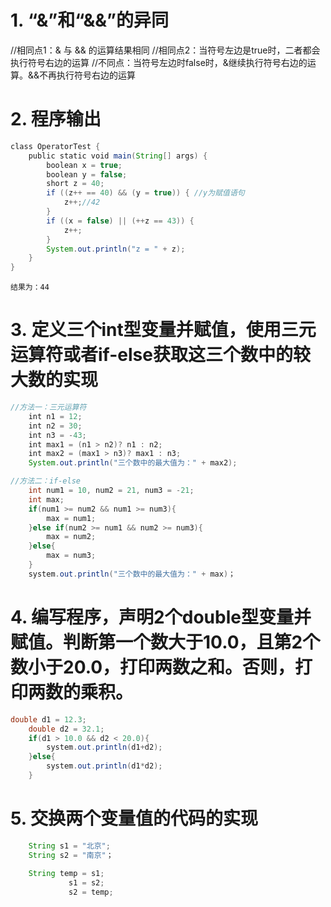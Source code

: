 # 1. “&”和“&&”的异同
//相同点1：& 与 && 的运算结果相同
//相同点2：当符号左边是true时，二者都会执行符号右边的运算
//不同点：当符号左边时false时，&继续执行符号右边的运算。&&不再执行符号右边的运算
# 2. 程序输出
```java
class OperatorTest {
	public static void main(String[] args) {
		boolean x = true;
		boolean y = false;
		short z = 40;
		if ((z++ == 40) && (y = true)) { //y为赋值语句
			z++;//42
		}
		if ((x = false) || (++z == 43)) {
			z++;
		}
		System.out.println("z = " + z);
	}
}
```


```
结果为：44
```
# 3. 定义三个int型变量并赋值，使用三元运算符或者if-else获取这三个数中的较大数的实现
```java
//方法一：三元运算符	
	int n1 = 12;
  	int n2 = 30;
  	int n3 = -43;
  	int max1 = (n1 > n2)? n1 : n2;
  	int max2 = (max1 > n3)? max1 : n3;
  	System.out.println("三个数中的最大值为：" + max2);

//方法二：if-else
	int num1 = 10, num2 = 21, num3 = -21;
	int max;
	if(num1 >= num2 && num1 >= num3){
		max = num1;
	}else if(num2 >= num1 && num2 >= num3){
		max = num2;
	}else{
		max = num3;
	}
	system.out.println("三个数中的最大值为：" + max)；
```
# 4. 编写程序，声明2个double型变量并赋值。判断第一个数大于10.0，且第2个数小于20.0，打印两数之和。否则，打印两数的乘积。
```java
double d1 = 12.3;
	double d2 = 32.1;
	if(d1 > 10.0 && d2 < 20.0){
		system.out.println(d1+d2);
	}else{
		system.out.println(d1*d2);
	}
```
# 5. 交换两个变量值的代码的实现
```java
	String s1 = "北京";
	String s2 = "南京"；
	
	String temp = s1;
			 s1 = s2;
			 s2 = temp;
```
